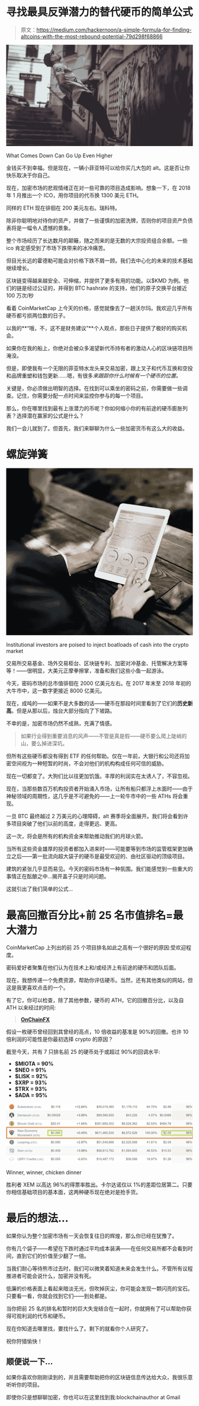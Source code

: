 # 寻找最具反弹潜力的替代硬币的简单公式

> 原文：<https://medium.com/hackernoon/a-simple-formula-for-finding-altcoins-with-the-most-rebound-potential-79d298f68866>

![](img/de11966a0635a18d0a1d916bca35fe3d.png)

What Comes Down Can Go Up Even Higher

金钱买不到幸福。但是现在，一辆小菲亚特可以给你买几大包的 alt。这是否让你快乐取决于你自己。

现在，加密市场的悲观情绪正在对一些可靠的项目造成影响。想象一下，在 2018 年 1 月推出一个 ICO，用你项目的代币换 1300 美元 ETH。

同样的 ETH 现在徘徊在 200 美元左右。瑞科特。

除非你聪明地对待你的资产，并做了一些谨慎的加密洗牌，否则你的项目资产负债表将是一幅令人遗憾的景象。

整个市场经历了长达数月的颠簸，随之而来的是无数的大宗投资组合余额。一些 ico 肯定感受到了市场下跌带来的冰冷痛苦。

但目光长远的霍德勒可能会对价格下跌不屑一顾。我们去中心化的未来的技术基础继续增长。

区块链变得越来越安全、可伸缩，并提供了更多有用的功能。以$KMD 为例。他们的链是经过公证的，并得到 BTC hashrate 的支持，他们的原子交换平台接近 100 万次/秒

看着 CoinMarketCap 上今天的价格，感觉就像去了一趟沃尔玛。我欢迎几乎所有硬币都亏损两位数的日子。

以我的**“哦，不，这不是财务建议”**个人观点，那些日子提供了极好的购买机会。

如果你在我的船上，你绝对会被众多渴望新代币持有者的激动人心的区块链项目所淹没。

但是，即使我有一个无限的菲亚特水龙头来交易加密，跟上叉子和代币互换和空投和品牌重塑和钱包更新……嗯，有很多*来跟踪你什么时候有一个硬币的位置。*

关键是，你必须做出明智的选择。在找到可以乘坐的密码之前，你需要做一些调查。记住，你需要分配一点时间来监控你参与的每一个项目。

那么，你在哪里找到最有上涨潜力的币呢？你如何缩小你的有前途的硬币膨胀列表？选择潜在赢家的公式是什么？

我们一会儿就到了。但首先，我们来聊聊为什么一些加密货币有这么大的收益。

# 螺旋弹簧

![](img/44c0099e01ec648d987baff32d516baf.png)

Institutional investors are poised to inject boatloads of cash into the crypto market

交易所交易基金、场外交易柜台、区块链专利、加密对冲基金、托管解决方案等等！——很明显，大美元正摩拳擦掌，准备和我们这些小鱼一起游泳。

今天，密码市场的总市值徘徊在 2000 亿美元左右。在 2017 年末至 2018 年初的大牛市中，这一数字更接近 8000 亿美元。

现在，成吨的——如果不是大多数的话——硬币在那段时间里看到了它们的**历史新高**。但是从那以后，烛台大部分指向了下坡路。

不幸的是，加密市场仍然不成熟，充满了情感。

> 如果行业得到重要消息的风声——不管是真是假——硬币要么爬上陡峭的山，要么掉进深坑。

但所有这些硬币都没有得到 ETF 的任何帮助。仅在一年前，大银行和公司还将加密空间视为一种短暂的时尚，不会对他们的机构构成任何可信的威胁。

现在一切都变了。大狗们比以往更加饥饿。丰厚的利润实在太诱人了，不容忽视。

现在，当那些数百万机构投资者开始涌入市场，让所有船只都浮上水面时——由于神秘领域的周期性，这几乎是不可避免的——上一轮牛市中的一些 ATHs 将会重现。

一旦 BTC 最终越过 2 万美元的心理障碍，alt 赛季将全面展开。我们将会看到许多项目突破了他们以前的高度，走得更远、更高。

这一次，将会是所有的机构资金来帮助推动我们的月球火箭。

当所有这些资金雄厚的投资者都加入进来时——可能要等到市场的监管框架更加确立之后——第一批流向超大袋子的硬币是最受欢迎的、由社区驱动的顶级项目。

建筑的紧张几乎显而易见。今天的密码市场有一种氛围。我们能感觉到一些重大的事情正在酝酿之中…揭开盖子只是时间问题。

这就引出了我们简单的公式…

# 最高回撤百分比+前 25 名市值排名=最大潜力

CoinMarketCap 上列出的前 25 个项目排名如此之高有一个很好的原因:受欢迎程度。

密码爱好者聚集在他们认为在技术上和/或经济上有前途的硬币和团队后面。

现在，我想传递一个免费资源，帮助你评估硬币。当然，还有其他类似的网站，但这是我更喜欢点击的一个。

有了它，你可以检查，除了其他参数，硬币的 ATH，它的回撤百分比，以及自 ATH 以来经过的时间:

> [**OnChainFX**](https://onchainfx.com/)

假设一枚硬币曾经回到其曾经的高点，10 倍收益的基准是 90%的回撤。也许 10 倍利润的可能性是你最初选择 crypto 的原因？

截至今天，共有 7 只排名前 25 的硬币处于或超过 90%的回调水平:

*   **$MIOTA = 90%**
*   **$NEO = 91%**
*   **$LISK = 92%**
*   **$XRP = 93%**
*   **$TRX = 93%**
*   **$ADA = 95%**

![](img/cbe9c6363a5efeffef8bf90479646c98.png)

Winner, winner, chicken dinner

胜利者 XEM 以高达 96%的得票率胜出。卡尔达诺仅以 1%的差距位居第二。只要你相信基础项目的基本面，这两种硬币现在绝对是抢手货。

# 最后的想法…

如果你认为整个加密市场有一天会恢复往日的辉煌，那么你已经在犹豫了。

你有几个袋子——希望在下跌时通过平均成本装满——在任何交易所都不会看到时间，直到它们的价值至少翻了一倍。

当我们耐心等待熊市过去时，我们可以微笑着知道未来会发生什么。不管所有议程推进者可能会说什么，加密并没有死。

低廉的价格表面上看起来暗淡无光，但吹掉灰尘，你可能会发现一颗闪亮的宝石。只要看一看，你就会找到它们——到处都是。

当你把前 25 名的排名和暂时的巨大失宠结合在一起时，你就拥有了可以帮助你获得可观利润的代币和硬币。

现在你知道去哪里找，要找什么了。剩下的就看你个人研究了。

祝你狩猎愉快！

## 顺便说一下…

如果你喜欢你刚刚读到的，并且需要帮助把你的区块链信息传达给大众，我很乐意听听你的项目。

即使你只是想聊聊加密，你也可以在这里找到我:blockchainauthor at Gmail